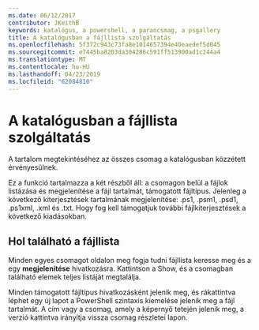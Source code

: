 ```yaml
---
ms.date: 06/12/2017
contributor: JKeithB
keywords: katalógus, a powershell, a parancsmag, a psgallery
title: A katalógusban a fájllista szolgáltatás
ms.openlocfilehash: 5f372c943c73fa8e1014657394e40eaedef5d045
ms.sourcegitcommit: e7445ba8203da304286c591ff513900ad1c244a4
ms.translationtype: MT
ms.contentlocale: hu-HU
ms.lasthandoff: 04/23/2019
ms.locfileid: "62084810"
---
```

# <a name="filelist-feature-in-the-gallery"></a>A katalógusban a fájllista szolgáltatás

A tartalom megtekintéséhez az összes csomag a katalógusban közzétett érvényesülnek.

Ez a funkció tartalmazza a két részből áll: a csomagon belül a fájlok listázása és megjelenítése a fájl tartalmát, támogatott fájltípus. Jelenleg a következő kiterjesztések tartalmának megjelenítése: .ps1, .psm1, .psd1, .ps1xml, .xml és .txt. Hogy fog kell támogatjuk további fájlkiterjesztések a következő kiadásokban.

## <a name="where-to-find-filelist"></a>Hol található a fájllista

Minden egyes csomagot oldalon meg fogja tudni fájllista keresse meg és a egy **megjelenítése** hivatkozásra. Kattintson a Show, és a csomagban található elemek teljes listáját megtalálja.

Minden támogatott fájltípus hivatkozásként jelenik meg, és rákattintva léphet egy új lapot a PowerShell szintaxis kiemelése jelenik meg a fájl tartalmát. A cím vagy a csomag, amely a képernyő tetején jelenik meg, a verzió kattintva irányítja vissza csomag részletei lapon.
